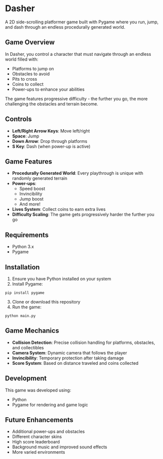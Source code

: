 # Dasher

A 2D side-scrolling platformer game built with Pygame where you run, jump, and dash through an endless procedurally generated world.

## Game Overview

In Dasher, you control a character that must navigate through an endless world filled with:
- Platforms to jump on
- Obstacles to avoid
- Pits to cross
- Coins to collect
- Power-ups to enhance your abilities

The game features progressive difficulty - the further you go, the more challenging the obstacles and terrain become.

## Controls

- **Left/Right Arrow Keys**: Move left/right
- **Space**: Jump
- **Down Arrow**: Drop through platforms
- **S Key**: Dash (when power-up is active)

## Game Features

- **Procedurally Generated World**: Every playthrough is unique with randomly generated terrain
- **Power-ups**:
  - Speed boost
  - Invincibility
  - Jump boost
  - And more!
- **Lives System**: Collect coins to earn extra lives
- **Difficulty Scaling**: The game gets progressively harder the further you go

## Requirements

- Python 3.x
- Pygame

## Installation

1. Ensure you have Python installed on your system
2. Install Pygame:
```
pip install pygame
```
3. Clone or download this repository
4. Run the game:
```
python main.py
```

## Game Mechanics

- **Collision Detection**: Precise collision handling for platforms, obstacles, and collectibles
- **Camera System**: Dynamic camera that follows the player
- **Invincibility**: Temporary protection after taking damage
- **Score System**: Based on distance traveled and coins collected

## Development

This game was developed using:
- Python
- Pygame for rendering and game logic

## Future Enhancements

- Additional power-ups and obstacles
- Different character skins
- High score leaderboard
- Background music and improved sound effects
- More varied environments